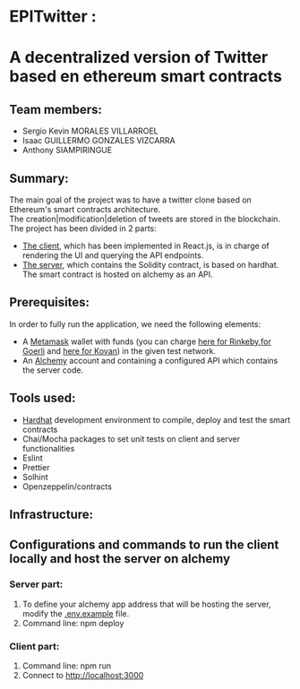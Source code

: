 # EPITwitter : 
# A decentralized version of Twitter based en ethereum smart contracts
## Team members: 
* Sergio Kevin MORALES VILLARROEL
* Isaac GUILLERMO GONZALES VIZCARRA 
* Anthony SIAMPIRINGUE    


## Summary:  
The main goal of the project was to have a twitter clone based on Ethereum's smart contracts architecture.  
The creation|modification|deletion of tweets are stored in the blockchain.  
The project has been divided in 2 parts:  
* [The client](https://github.com/sergioKmoralesV/blockchain-light-twitter/tree/main/client#readme), which has been implemented in React.js, is in charge of rendering the UI and querying the API endpoints.  
* [The server](https://github.com/sergioKmoralesV/blockchain-light-twitter/tree/main/server#readme), which contains the Solidity contract, is based on hardhat. The smart contract is hosted on alchemy as an API.

## Prerequisites: 
In order to fully run the application, we need the following elements: 
* A [Metamask](https://metamask.io/) wallet with funds (you can charge [here for Rinkeby](https://rinkebyfaucet.com/),[for Goerli](https://goerlifaucet.com/) and [here for Kovan](https://ethdrop.dev//)) in the given test network. 
* An [Alchemy](https://www.alchemy.com/) account and containing a configured API which contains the server code.  


## Tools used:  
* [Hardhat](https://hardhat.org/) development environment to compile, deploy and test the smart contracts 
* Chai/Mocha packages to set unit tests on client and server functionalities
* Eslint 
* Prettier
* Solhint
* Openzeppelin/contracts

## Infrastructure: 



## Configurations and commands to run the client locally and host the server on alchemy  
### Server part:
1. To define your alchemy app address that will be hosting the server, modify the [.env.example](.env.example) file. 
2. Command line: npm deploy

### Client part:
1. Command line: npm run
2. Connect to [http://localhost:3000](http://localhost:3000)
